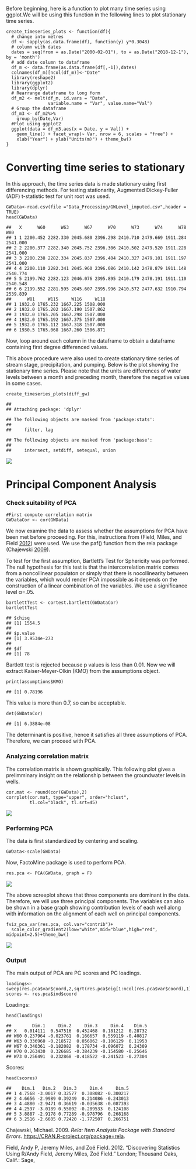 Before beginning, here is a function to plot many time series using
ggplot.We will be using this function in the following lines to plot
stationary time series.

    create_timeseries_plots <- function(df){
      # change into metres
      df <- sapply(as.data.frame(df), function(y) y*0.3048)
      # column with dates
      dates = seq(from = as.Date("2000-02-01"), to = as.Date("2018-12-1"), by = 'month') 
      # add date column to dataframe
      df_m <- data.frame(as.data.frame(df[,-1]),dates)
      colnames(df_m)[ncol(df_m)]<-"Date"
      library(reshape2)
      library(ggplot2)
      library(dplyr)
      # Rearrange dataframe to long form
      df_m2 <- melt(df_m, id.vars = "Date", 
                    variable.name = "Var", value.name="Val")
      # Group the dataframe
      df_m3 <- df_m2%>%
        group_by(Date,Var)
      #Plot using ggplot2
      ggplot(data = df_m3,aes(x = Date, y = Val)) + 
        geom_line() + facet_wrap(~ Var, nrow = 6, scales = "free") +
        xlab("Year") + ylab("Units(m)") + theme_bw()
    }

Converting time series to stationary
====================================

In this approach, the time series data is made stationary using first
differencing methods. For testing stationarity, Augmented Dickey-Fuller
(ADF) t-statistic test for unit root was used.

    GWData<-read.csv(file ="Data_Processing/GWLevel_imputed.csv",header = TRUE)  
    head(GWData)

    ##   X      W60      W63      W67      W70      W73      W74      W78      W80
    ## 1 1 2200.452 2282.330 2045.680 2396.298 2410.710 2479.669 1911.284 2541.000
    ## 2 2 2200.377 2282.340 2045.752 2396.306 2410.502 2479.520 1911.228 2541.000
    ## 3 3 2200.238 2282.334 2045.837 2396.404 2410.327 2479.101 1911.197 2541.000
    ## 4 4 2200.110 2282.341 2045.960 2396.086 2410.142 2478.879 1911.148 2540.774
    ## 5 5 2199.762 2282.123 2046.076 2395.895 2410.179 2478.191 1911.110 2540.548
    ## 6 6 2199.552 2281.595 2045.607 2395.996 2410.572 2477.632 1910.794 2539.839
    ##      W81     W115     W116     W118
    ## 1 1932.0 1765.232 1667.225 1508.000
    ## 2 1932.0 1765.202 1667.190 1507.862
    ## 3 1932.0 1765.205 1667.298 1507.000
    ## 4 1932.0 1765.192 1667.375 1507.000
    ## 5 1932.0 1765.112 1667.318 1507.000
    ## 6 1930.5 1765.068 1667.260 1506.871

Now, loop around each column in the dataframe to obtain a dataframe
containing first degree differenced values.

This above procedure were also used to create stationary time series of
stream stage, precipitation, and pumping. Below is the plot showing the
stationary time series. Please note that the units are differences of
water levels between a month and preceding month, therefore the negative
values in some cases.

    create_timeseries_plots(diff_gw)

    ## 
    ## Attaching package: 'dplyr'

    ## The following objects are masked from 'package:stats':
    ## 
    ##     filter, lag

    ## The following objects are masked from 'package:base':
    ## 
    ##     intersect, setdiff, setequal, union

![](Approach_I_Par1_files/figure-markdown_strict/unnamed-chunk-5-1.png)

Principal Component Analysis
============================

### Check suitability of PCA

    #First compute correlation matrix
    GWDataCor <- cor(GWData)

We now examine the data to assess whether the assumptions for PCA have
been met before proceeding. For this, instructions from (Field, Miles,
and Field [2012](#ref-field2012discovering)) were used. We use the paf()
function from the rela package (Chajewski [2009](#ref-R-rela)).

To test for the first assumption, Bartlett’s Test for Sphericity was
performed. The null hypothesis for this test is that the
intercorrelation matrix comes from a noncollinear populaton or simply
that there is nocollinearity between the variables, which would render
PCA impossible as it depends on the construction of a linear combination
of the variables. We use a significance level α=.05.

    bartlettTest <- cortest.bartlett(GWDataCor)
    bartlettTest

    ## $chisq
    ## [1] 1554.5
    ## 
    ## $p.value
    ## [1] 3.9534e-273
    ## 
    ## $df
    ## [1] 78

Bartlett test is rejected because p values is less than 0.01. Now we
will extract Kaiser-Meyer-Olkin (KMO) from the assumptions object.

    print(assumptions$KMO)

    ## [1] 0.78196

This value is more than 0.7, so can be acceptable.

    det(GWDataCor)

    ## [1] 6.3884e-08

The determinant is positive, hence it satisfies all three assumptions of
PCA. Therefore, we can proceed with PCA.

### Analyzing correlation matrix

The correlation matrix is shown graphically. This following plot gives a
prelimminary insight on the relationship between the groundwater levels
in wells.

    cor.mat <- round(cor(GWData),2)
    corrplot(cor.mat, type="upper", order="hclust", 
             tl.col="black", tl.srt=45)

![](Approach_I_Par1_files/figure-markdown_strict/unnamed-chunk-11-1.png)

### Performing PCA

The data is first standardized by centering and scaling.

    GWData<-scale(GWData)

Now, FactoMine package is used to perform PCA.

    res.pca <- PCA(GWData, graph = F)

![](Approach_I_Par1_files/figure-markdown_strict/unnamed-chunk-14-1.png)

The above screeplot shows that three components are dominant in the
data. Therefore, we will use three principal components. The variables
can also be shown in a base graph showing contribution levels of each
well along with information on the alignment of each well on principal
components.

    fviz_pca_var(res.pca, col.var="contrib")+ 
      scale_color_gradient2(low="white",mid="blue",high="red", midpoint=2.5)+theme_bw()

![](Approach_I_Par1_files/figure-markdown_strict/unnamed-chunk-15-1.png)

### Output

The main output of PCA are PC scores and PC loadings.

    loadings<-sweep(res.pca$var$coord,2,sqrt(res.pca$eig[1:ncol(res.pca$var$coord),1]),FUN="/")
    scores <- res.pca$ind$coord

Loadings:

    head(loadings)

    ##        Dim.1     Dim.2     Dim.3     Dim.4    Dim.5
    ## X   0.014111  0.547516  0.452468  0.181212  0.28732
    ## W60 0.237964 -0.023761  0.166657  0.559119 -0.40817
    ## W63 0.336960 -0.218572  0.056062 -0.106129  0.11953
    ## W67 0.340361 -0.182082  0.178734 -0.096072  0.24309
    ## W70 0.263430  0.326685 -0.384239 -0.154580 -0.25646
    ## W73 0.256491  0.232868 -0.418522 -0.241523 -0.27304

Scores:

    head(scores)

    ##    Dim.1   Dim.2   Dim.3     Dim.4     Dim.5
    ## 1 4.7568 -3.0017 0.32577  0.308082 -0.300217
    ## 2 4.6656 -2.9989 0.39249  0.214086 -0.243013
    ## 3 4.4880 -2.9471 0.36619 -0.035638 -0.087393
    ## 4 4.2597 -3.0189 0.55002 -0.289533  0.124108
    ## 5 3.8887 -2.9178 0.77289 -0.978796  0.268168
    ## 6 3.2516 -2.6605 0.72420 -1.772507  0.266751

Chajewski, Michael. 2009. *Rela: Item Analysis Package with Standard
Errors*. <https://CRAN.R-project.org/package=rela>.

Field, Andy P, Jeremy Miles, and Zoë Field. 2012. “Discovering
Statistics Using R/Andy Field, Jeremy Miles, Zoë Field.” London;
Thousand Oaks, Calif.: Sage,
